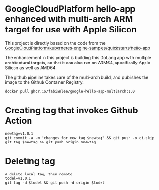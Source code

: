 # GoogleCloudPlatform hello-app enhanced with multi-arch ARM target for use with Apple Silicon

This project is directly based on the code from the [GoogleCloudPlatform/kubernetes-engine-samples/quickstarts/hello-app](https://github.com/GoogleCloudPlatform/kubernetes-engine-samples/tree/main/quickstarts/hello-app)

The enhancement in this project is building this GoLang app with multiple architectural targets, so that it can also run on ARM64, specifically Apple Silicon as well as AMD64.

The github pipeline takes care of the multi-arch build, and publishes the image to the Github Container Registry.


```
docker pull ghcr.io/fabianlee/google-hello-app-multiarch:1.0
```

# Creating tag that invokes Github Action

```
newtag=v1.0.1
git commit -a -m "changes for new tag $newtag" && git push -o ci.skip
git tag $newtag && git push origin $newtag
```

# Deleting tag

```
# delete local tag, then remote
todel=v1.0.1
git tag -d $todel && git push -d origin $todel
```

